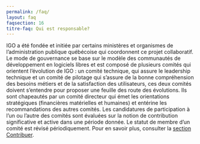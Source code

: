 ```yaml
---
permalink: /faq/
layout: faq
faqsection: 16
titre-faq: Qui est responsable? 
---
```

IGO a été fondée et initiée par certains ministères et organismes de l’administration publique québécoise qui coordonnent ce projet collaboratif. Le mode de gouvernance se base sur le modèle des communautés de développement en logiciels libres et est composé de plusieurs comités qui orientent l’évolution de IGO :  un comité technique, qui assure le leadership technique et un  comité de pilotage qui s’assure de la bonne compréhension des besoins métiers et de la satisfaction des utilisateurs, ces deux comités doivent s’entendre pour proposer une feuille des route des évolutions. Ils sont chapeautés par un comité directeur qui émet les orientations stratégiques (financières matérielles et humaines) et entérine les recommandations des autres comités.
Les candidatures de participation à l’un ou l’autre des comités sont évaluées sur la notion de contribution significative et active dans une période donnée. Le statut de membre d’un comité est révisé périodiquement.
Pour en savoir plus, consulter la [section Contribuer](/contribuer).
